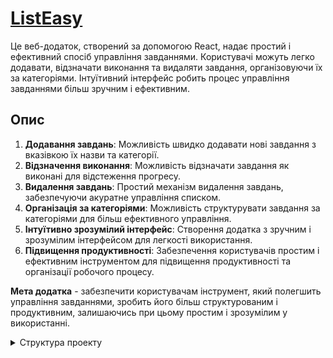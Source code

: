 # [ListEasy](https://pfxt.net)

Це веб-додаток, створений за допомогою React, надає простий і ефективний спосіб управління завданнями. Користувачі можуть легко додавати, відзначати виконання та видаляти завдання, організовуючи їх за категоріями. Інтуїтивний інтерфейс робить процес управління завданнями більш зручним і ефективним.

## Опис
1. **Додавання завдань**: Можливість швидко додавати нові завдання з вказівкою їх назви та категорії.
2. **Відзначення виконання**: Можливість відзначати завдання як виконані для відстеження прогресу.
3. **Видалення завдань**: Простий механізм видалення завдань, забезпечуючи акуратне управління списком.
4. **Організація за категоріями**: Можливість структурувати завдання за категоріями для більш ефективного управління.
5. **Інтуїтивно зрозумілий інтерфейс**: Створення додатка з зручним і зрозумілим інтерфейсом для легкості використання.
6. **Підвищення продуктивності**: Забезпечення користувачів простим і ефективним інструментом для підвищення продуктивності та організації робочого процесу.
   
**Мета додатка** - забезпечити користувачам інструмент, який полегшить управління завданнями, зробить його більш структурованим і продуктивним, залишаючись при цьому простим і зрозумілим у використанні.

<details>
  <summary>Структура проекту</summary>

  ```plaintext
  - public/
    - index.html      # Основний HTML-файл додатка
  - src/
    - components/
      - AddTask.js    # Компонент для додавання завдань
      - Category.js   # Компонент категорії
      - CategoryList.js  # Компонент списку категорій
      - Home.js       # Головний компонент домашньої сторінки
      - Task.js       # Компонент завдання
      - TaskList.js   # Компонент списку завдань
    - main.css        # Файл стилів
    - App.js          # Основний компонент додатка
    - index.js        # Точка входу в додаток
  - .gitignore        # Файл для вказівки ігнорованих файлів та папок Git
  - package.json      # Файл залежностей та налаштувань проекту
  - README.md         # Опис проекту

